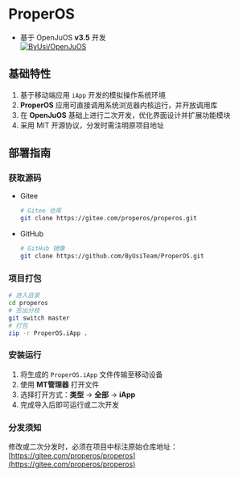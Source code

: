 # ProperOS

- 基于 OpenJuOS **v3.5** 开发  
  [![ByUsi/OpenJuOS](https://gitee.com/byusi/openjuos/widgets/widget_card.svg?colors=4183c4,ffffff,ffffff,e3e9ed,666666,9b9b9b)](https://gitee.com/byusi/openjuos)

## 基础特性
1. 基于移动端应用 `iApp` 开发的模拟操作系统环境
2. **ProperOS** 应用可直接调用系统浏览器内核运行，并开放调用库
3. 在 **OpenJuOS** 基础上进行二次开发，优化界面设计并扩展功能模块
4. 采用 MIT 开源协议，分发时需注明原项目地址

## 部署指南

### 获取源码
- Gitee
  ```bash
  # Gitee 仓库
  git clone https://gitee.com/properos/properos.git
  ```

- GitHub
  ```bash
  # GitHub 镜像
  git clone https://github.com/ByUsiTeam/ProperOS.git
  ```

### 项目打包
```bash
# 进入目录
cd properos
# 签出分枝
git switch master
# 打包
zip -r ProperOS.iApp .
```

### 安装运行
1. 将生成的 `ProperOS.iApp` 文件传输至移动设备
2. 使用 **MT管理器** 打开文件
3. 选择打开方式：**类型** → **全部** → **iApp**
4. 完成导入后即可运行或二次开发

### 分发须知
修改或二次分发时，必须在项目中标注原始仓库地址：  
[https://gitee.com/properos/properos](https://gitee.com/properos/properos)